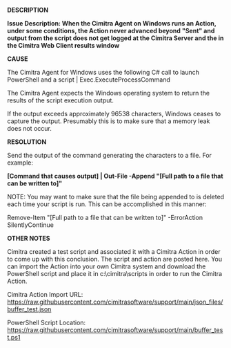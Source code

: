 
**DESCRIPTION**

**Issue Description: When the Cimitra Agent on Windows runs an Action, under some conditions, the Action never advanced beyond "Sent" and output from the script does not get logged at the Cimitra Server and the in the Cimitra Web Client results window**


**CAUSE**

The Cimitra Agent for Windows uses the following C# call to launch PowerShell and a script | Exec.ExecuteProcessCommand

The Cimitra Agent expects the Windows operating system to return the results of the script execution output. 

If the output exceeds approximately 96538 characters, Windows ceases to capture the output. Presumably this is to make sure that a memory leak does not occur. 

**RESOLUTION**

Send the output of the command generating the characters to a file. For example: 

**[Command that causes output] | Out-File -Append "[Full path to a file that can be written to]"**
  
 NOTE: You may want to make sure that the file being appended to is deleted each time your script is run. This can be accomplished in this manner: 
  
 Remove-Item "[Full path to a file that can be written to]" -ErrorAction SilentlyContinue
  
  **OTHER NOTES**
  
Cimitra created a test script and associated it with a Cimitra Action in order to come up with this conclusion. The script and action are posted here. You can import the Action into your own Cimitra system and download the PowerShell script and place it in c:\cimitra\scripts in order to run the Cimitra Action. 
  
Cimitra Action Import URL: https://raw.githubusercontent.com/cimitrasoftware/support/main/json_files/buffer_test.json

PowerShell Script Location: https://raw.githubusercontent.com/cimitrasoftware/support/main/buffer_test.ps1
